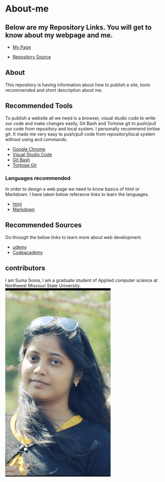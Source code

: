 # About-me
## Below are my Repository Links. You will get to know about my webpage and me.
* [My Page](https://suma-gitrep.github.io/about-me/)

* [Repository Source](https://github.com/suma-gitrep/about-me.git)

## About
This repository is having information about how to publish a site, tools recommended and short description about me.

## Recommended Tools
To publish a website all we need is a browser, visual studio code to write our code and make changes easily, Git Bash and Tortoise git to push/pull our code from repository and local system. I personally recommend tortise git. It made me very easy to push/pull code from repository/local system without using and commands.
* [Google Chrome](https://www.google.com/chrome/?brand=CHBD&gclid=Cj0KCQjw753rBRCVARIsANe3o460a2eQWalm9l07dAQtspcqNWSrGRG_e0Hgm7tJZyZiGTvYJOeIFHcaAq7KEALw_wcB&gclsrc=aw.ds)
* [Visual Studio Code](https://code.visualstudio.com/)
* [Git Bash](https://git-scm.com/downloads)
* [Tortoise Git](https://tortoisegit.org/)

### Languages recommended
In order to design a web page we need to know basics of html or Markdown. I have taken below referance links to learn the languages.
* [html](https://www.w3schools.com/html/)
* [Markdown](https://www.markdownguide.org/basic-syntax)

## Recommended Sources
Go through the below links to learn more about web development.
* [udemy](https://www.udemy.com/)
* [ Codeacademy](https://www.codecademy.com/)

## contributors
I am Suma Soma, I am a graduate student of Applied computer science at Northwest Missouri State University. 
![suma](IMG_5307.PNG)